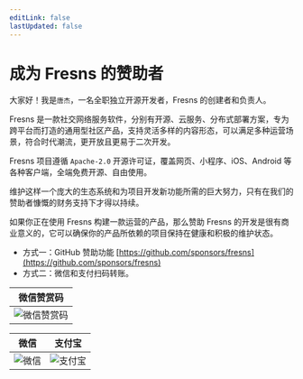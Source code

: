 ```yaml
---
editLink: false
lastUpdated: false
---
```


# 成为 Fresns 的赞助者

大家好！我是`唐杰`，一名全职独立开源开发者，Fresns 的创建者和负责人。

Fresns 是一款社交网络服务软件，分别有开源、云服务、分布式部署方案，专为跨平台而打造的通用型社区产品，支持灵活多样的内容形态，可以满足多种运营场景，符合时代潮流，更开放且更易于二次开发。

Fresns 项目遵循 `Apache-2.0` 开源许可证，覆盖网页、小程序、iOS、Android 等各种客户端，全端免费开源、自由使用。

维护这样一个庞大的生态系统和为项目开发新功能所需的巨大努力，只有在我们的赞助者慷慨的财务支持下才得以持续。

如果你正在使用 Fresns 构建一款运营的产品，那么赞助 Fresns 的开发是很有商业意义的，它可以确保你的产品所依赖的项目保持在健康和积极的维护状态。

- 方式一：GitHub 赞助功能 [https://github.com/sponsors/fresns](https://github.com/sponsors/fresns)
- 方式二：微信和支付扫码转账。

| 微信赞赏码 |
| :---: |
| ![微信赞赏码](https://assets.fresns.cn/wikis/qr-wechatpay-reward.jpg) |

| 微信 | 支付宝 |
| :---: | :---: |
| ![微信](https://assets.fresns.cn/wikis/qr-wechatpay.png) | ![支付宝](https://assets.fresns.cn/wikis/qr-alipay.png) |
